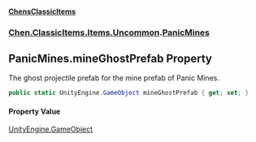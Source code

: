 #### [ChensClassicItems](index 'index')
### [Chen.ClassicItems.Items.Uncommon](Chen_ClassicItems_Items_Uncommon 'Chen.ClassicItems.Items.Uncommon').[PanicMines](Chen_ClassicItems_Items_Uncommon_PanicMines 'Chen.ClassicItems.Items.Uncommon.PanicMines')
## PanicMines.mineGhostPrefab Property
The ghost projectile prefab for the mine prefab of Panic Mines.  
```csharp
public static UnityEngine.GameObject mineGhostPrefab { get; set; }
```
#### Property Value
[UnityEngine.GameObject](https://docs.microsoft.com/en-us/dotnet/api/UnityEngine.GameObject 'UnityEngine.GameObject')
